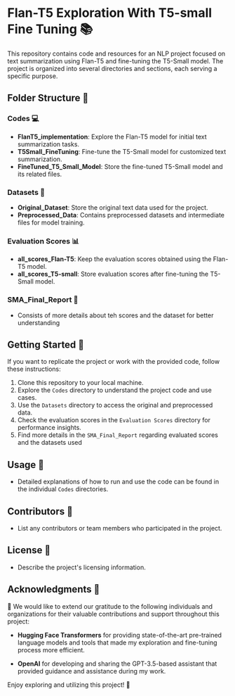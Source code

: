 # Flan-T5 Exploration With T5-small Fine Tuning 📚

This repository contains code and resources for an NLP project focused on text summarization using Flan-T5 and fine-tuning the T5-Small model. The project is organized into several directories and sections, each serving a specific purpose.

## Folder Structure 📁

### Codes 💻

- **FlanT5_implementation**: Explore the Flan-T5 model for initial text summarization tasks.
- **T5Small_FineTuning**: Fine-tune the T5-Small model for customized text summarization.
- **FineTuned_T5_Small_Model**: Store the fine-tuned T5-Small model and its related files.

### Datasets 📂

- **Original_Dataset**: Store the original text data used for the project.
- **Preprocessed_Data**: Contains preprocessed datasets and intermediate files for model training.

### Evaluation Scores 📊

- **all_scores_Flan-T5**: Keep the evaluation scores obtained using the Flan-T5 model.
- **all_scores_T5-small**: Store evaluation scores after fine-tuning the T5-Small model.

### SMA_Final_Report 📝
- Consists of more details about teh scores and the dataset for better understanding

## Getting Started 🚀

If you want to replicate the project or work with the provided code, follow these instructions:

1. Clone this repository to your local machine.
2. Explore the `Codes` directory to understand the project code and use cases.
3. Use the `Datasets` directory to access the original and preprocessed data.
4. Check the evaluation scores in the `Evaluation Scores` directory for performance insights.
5. Find more details in the `SMA_Final_Report` regarding evaluated scores and the datasets used

## Usage 🧾

- Detailed explanations of how to run and use the code can be found in the individual `Codes` directories.

## Contributors 🙌

- List any contributors or team members who participated in the project.

## License 📝

- Describe the project's licensing information.

## Acknowledgments 🙏

🙌 We would like to extend our gratitude to the following individuals and organizations for their valuable contributions and support throughout this project:

- **Hugging Face Transformers** for providing state-of-the-art pre-trained language models and tools that made my exploration and fine-tuning process more efficient.

- **OpenAI** for developing and sharing the GPT-3.5-based assistant that provided guidance and assistance during my work.


Enjoy exploring and utilizing this project! 🌟
